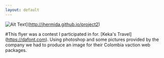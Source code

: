 ```yaml
---
layout: default
---
```

![Alt Text](https://farm8.staticflickr.com/7487/16149686849_0ac0f3ed75_b.jpg)](http://jhermida.github.io/project2) 



#This flyer was a contest I participated in for. [Keka's Travel] (https://dafont.com). Using photoshop and some pictures provided by the company we had to produce an image for their Colombia vaction web packages. 

